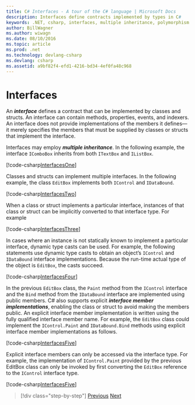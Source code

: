 ```yaml
---
title: C# Interfaces - A tour of the C# language | Microsoft Docs
description: Interfaces define contracts implemented by types in C#
keywords: .NET, csharp, interfaces, multiple inheritance, polymorphism
author: BillWagner
ms.author: wiwagn
ms.date: 08/10/2016
ms.topic: article
ms.prod: .net
ms.technology: devlang-csharp
ms.devlang: csharp
ms.assetid: a9bf82f4-efd1-4216-bd34-4ef0fa48c968
---
```


# Interfaces

An ***interface*** defines a contract that can be implemented by classes and structs. An interface can contain methods, properties, events, and indexers. An interface does not provide implementations of the members it defines—it merely specifies the members that must be supplied by classes or structs that implement the interface.

Interfaces may employ ***multiple inheritance***. In the following example, the interface `IComboBox` inherits from both `ITextBox` and `IListBox`.

[!code-csharp[InterfacesOne](../../../samples/snippets/csharp/tour/interfaces/Program.cs#L5-L17)]

Classes and structs can implement multiple interfaces. In the following example, the class `EditBox` implements both `IControl` and `IDataBound`.

[!code-csharp[InterfacesTwo](../../../samples/snippets/csharp/tour/interfaces/Program.cs#L19-L27)]

When a class or struct implements a particular interface, instances of that class or struct can be implicitly converted to that interface type. For example

[!code-csharp[InterfacesThree](../../../samples/snippets/csharp/tour/interfaces/Program.cs#L33-L35)]

In cases where an instance is not statically known to implement a particular interface, dynamic type casts can be used. For example, the following statements use dynamic type casts to obtain an object’s `IControl` and `IDataBound` interface implementations. Because the run-time actual type of the object is `EditBox`, the casts succeed.

[!code-csharp[InterfacesFour](../../../samples/snippets/csharp/tour/interfaces/Program.cs#L40-L42)]

In the previous `EditBox` class, the `Paint` method from the `IControl` interface and the `Bind` method from the `IDataBound` interface are implemented using public members. C# also supports explicit ***interface member implementations***, enabling the class or struct to avoid making the members public. An explicit interface member implementation is written using the fully qualified interface member name. For example, the `EditBox` class could implement the `IControl.Paint` and `IDataBound.Bind` methods using explicit interface member implementations as follows.

[!code-csharp[InterfacesFive](../../../samples/snippets/csharp/tour/interfaces/Program.cs#L60-L64)]

Explicit interface members can only be accessed via the interface type. For example, the implementation of `IControl.Paint` provided by the previous EditBox class can only be invoked by first converting the `EditBox` reference to the `IControl` interface type.

[!code-csharp[InterfacesFive](../../../samples/snippets/csharp/tour/interfaces/Program.cs#L71-L74)]

>[!div class="step-by-step"]
[Previous](arrays.md)
[Next](enums.md)
